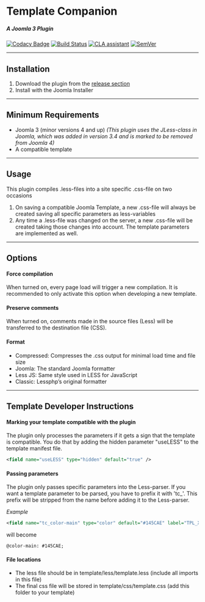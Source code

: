 # Template Companion
##### A Joomla 3 Plugin
[![Codacy Badge](https://api.codacy.com/project/badge/Grade/6ec183dc0cc24de5bbadf081863e4a60)](https://www.codacy.com/app/Gileba/plg_system_templatecompanion?utm_source=github.com&amp;utm_medium=referral&amp;utm_content=Gileba/plg_system_templatecompanion&amp;utm_campaign=Badge_Grade)
[![Build Status](https://travis-ci.org/Gileba/plg_system_templatecompanion.svg?branch=master)](https://travis-ci.org/Gileba/plg_system_templatecompanion)
[![CLA assistant](https://cla-assistant.io/readme/badge/Gileba/plg_system_templatecompanion)](https://cla-assistant.io/Gileba/plg_system_templatecompanion)
[![SemVer](http://img.shields.io/SemVer/2.0.0.png)](http://semver.org/spec/v2.0.0.html)

---

## Installation
1. Download the plugin from the [release section](https://github.com/Gileba/plg_system_templatecompanion/releases)
2. Install with the Joomla Installer

---

## Minimum Requirements
+ Joomla 3 (minor versions 4 and up) _(This plugin uses the JLess-class in Joomla, which was added in version 3.4 and is marked to be removed from Joomla 4)_
+ A compatible template

---

## Usage
This plugin compiles .less-files into a site specific .css-file on two occasions
1. On saving a compatible Joomla Template, a new .css-file will always be created saving all specific parameters as less-variables
2. Any time a .less-file was changed on the server, a new .css-file will be created taking those changes into account. The template parameters are implemented as well.

---

## Options
#### Force compilation
When turned on, every page load will trigger a new compilation. It is recommended to only activate this option when developing a new template.
#### Preserve comments
When turned on, comments made in the source files (Less) will be transferred to the destination file (CSS).
#### Format
  + Compressed: Compresses the .css output for minimal load time and file size
  + Joomla: The standard Joomla formatter
  + Less JS: Same style used in LESS for JavaScript
  + Classic: Lessphp’s original formatter

---

## Template Developer Instructions
#### Marking your template compatible with the plugin
The plugin only processes the parameters if it gets a sign that the template is compatible. You do that by adding the hidden parameter "useLESS" to the template manifest file.

```XML
<field name="useLESS" type="hidden" default="true" />
```

#### Passing parameters
The plugin only passes specific parameters into the Less-parser. If you want a template parameter to be parsed, you have to prefix it with 'tc\_'. This prefix will be stripped from the name before adding it to the Less-parser.

_Example_
```XML
<field name="tc_color-main" type="color" default="#145CAE" label="TPL_XYZ_COLOR_MAIN" description="TPL_XYZ_COLOR_MAIN_DESC" />
```
will become
```LESS
@color-main: #145CAE;
```

#### File locations
* The less file should be in template/less/template.less (include all imports in this file)
* The final css file will be stored in template/css/template.css (add this folder to your template)
